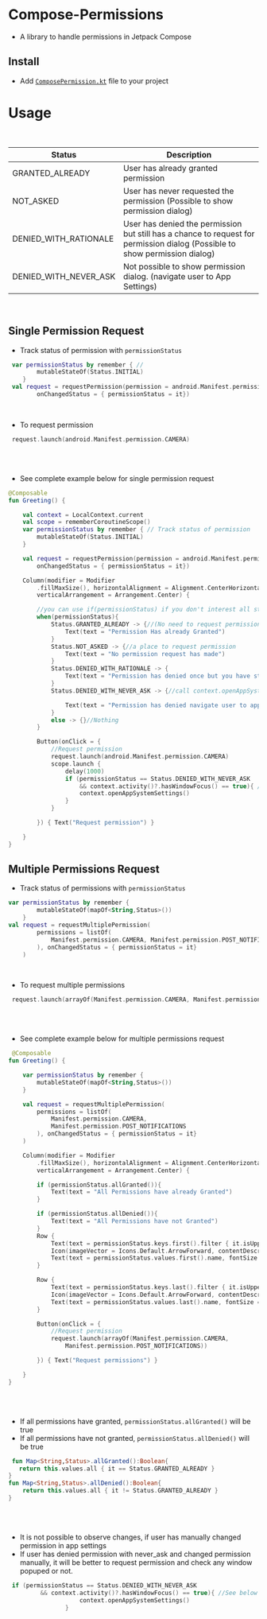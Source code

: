 # Compose-Permissions
* A library to handle permissions in Jetpack Compose


## Install

* Add [`ComposePermission.kt`](https://github.com/akardas16/Compose-Permissions/blob/main/ComposePermission.kt) file to your project 

# Usage

<br />

| Status | Description |
| --- | --- |
| GRANTED_ALREADY | User has already granted permission |
| NOT_ASKED | User has never requested the permission (Possible to show permission dialog) |
| DENIED_WITH_RATIONALE | User has denied the permission but still has a chance to request for permission dialog (Possible to show permission dialog) |
| DENIED_WITH_NEVER_ASK | Not possible to show permission dialog. (navigate user to App Settings) |

<br />

## Single Permission Request

* Track status of permission with `permissionStatus`
```kotlin
 var permissionStatus by remember { // 
        mutableStateOf(Status.INITIAL)
    }
 val request = requestPermission(permission = android.Manifest.permission.CAMERA,
        onChangedStatus = { permissionStatus = it}) 
```
<br />

* To request permission 


```kotlin
 request.launch(android.Manifest.permission.CAMERA)
``` 
<br />
<br />

* See complete example below for single permission request

```kotlin
@Composable
fun Greeting() {

    val context = LocalContext.current
    val scope = rememberCoroutineScope()
    var permissionStatus by remember { // Track status of permission
        mutableStateOf(Status.INITIAL)
    }

    val request = requestPermission(permission = android.Manifest.permission.CAMERA,
        onChangedStatus = { permissionStatus = it}) 

    Column(modifier = Modifier
        .fillMaxSize(), horizontalAlignment = Alignment.CenterHorizontally,
        verticalArrangement = Arrangement.Center) {

        //you can use if(permissionStatus) if you don't interest all states 
        when(permissionStatus){
            Status.GRANTED_ALREADY -> {//(No need to request permission) or (permission requested and granted already)
                Text(text = "Permission Has already Granted")
            }
            Status.NOT_ASKED -> {//a place to request permission
                Text(text = "No permission request has made")
            }
            Status.DENIED_WITH_RATIONALE -> {
                Text(text = "Permission has denied once but you have still have a chance to show permission popup")
            }
            Status.DENIED_WITH_NEVER_ASK -> {//call context.openAppSystemSettings() to navigate user to app settings

                Text(text = "Permission has denied navigate user to app settings")
            }
            else -> {}//Nothing
        }

        Button(onClick = {
            //Request permission
            request.launch(android.Manifest.permission.CAMERA)
            scope.launch {
                delay(1000)
                if (permissionStatus == Status.DENIED_WITH_NEVER_ASK
                    && context.activity()?.hasWindowFocus() == true){ //See below for why hasWindowFocus should be true
                    context.openAppSystemSettings()
                }
            }

        }) { Text("Request permission") }

    }
}
```
## Multiple Permissions Request

* Track status of permissions with `permissionStatus`
```kotlin
var permissionStatus by remember {
        mutableStateOf(mapOf<String,Status>())
    }
val request = requestMultiplePermission(
        permissions = listOf(
            Manifest.permission.CAMERA, Manifest.permission.POST_NOTIFICATIONS
        ), onChangedStatus = { permissionStatus = it}
    )
```
<br />

* To request multiple permissions

```kotlin
 request.launch(arrayOf(Manifest.permission.CAMERA, Manifest.permission.POST_NOTIFICATIONS))
``` 
<br />
<br />

* See complete example below for multiple permissions request

```kotlin
 @Composable
fun Greeting() {

    var permissionStatus by remember {
        mutableStateOf(mapOf<String,Status>())
    }

    val request = requestMultiplePermission(
        permissions = listOf(
            Manifest.permission.CAMERA,
            Manifest.permission.POST_NOTIFICATIONS
        ), onChangedStatus = { permissionStatus = it}
    )

    Column(modifier = Modifier
        .fillMaxSize(), horizontalAlignment = Alignment.CenterHorizontally,
        verticalArrangement = Arrangement.Center) {

        if (permissionStatus.allGranted()){
            Text(text = "All Permissions have already Granted")
        }

        if (permissionStatus.allDenied()){
            Text(text = "All Permissions have not Granted")
        }
        Row {
            Text(text = permissionStatus.keys.first().filter { it.isUpperCase() }, fontSize = 12.sp)
            Icon(imageVector = Icons.Default.ArrowForward, contentDescription = "")
            Text(text = permissionStatus.values.first().name, fontSize = 12.sp)
        }

        Row {
            Text(text = permissionStatus.keys.last().filter { it.isUpperCase() }, fontSize = 12.sp)
            Icon(imageVector = Icons.Default.ArrowForward, contentDescription = "")
            Text(text = permissionStatus.values.last().name, fontSize = 12.sp)
        }

        Button(onClick = {
            //Request permission
            request.launch(arrayOf(Manifest.permission.CAMERA,
                Manifest.permission.POST_NOTIFICATIONS))

        }) { Text("Request permissions") }

    }
}
```
<br />
<br />

* If all permissions have granted, `permissionStatus.allGranted()` will be true 
* If all permissions have not granted, `permissionStatus.allDenied()` will be true

```kotlin
 fun Map<String,Status>.allGranted():Boolean{
   return this.values.all { it == Status.GRANTED_ALREADY }
}
fun Map<String,Status>.allDenied():Boolean{
    return this.values.all { it != Status.GRANTED_ALREADY }
}
```
<br />
<br />

* It is not possible to observe changes, if user has manually changed permission in app settings
* If user has denied permission with never_ask and changed permission manually, it will be better to request permission and check any window popuped or not. 
  
```kotlin
 if (permissionStatus == Status.DENIED_WITH_NEVER_ASK
         && context.activity()?.hasWindowFocus() == true){ //See below for why hasWindowFocus should be true
                    context.openAppSystemSettings()
                }
```


